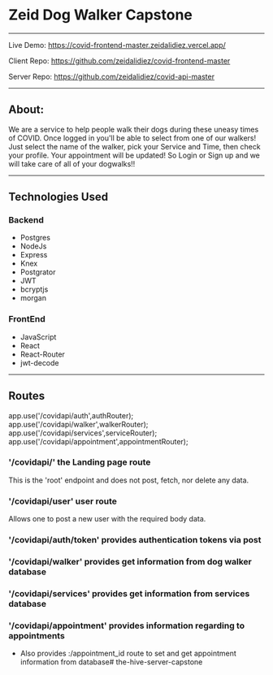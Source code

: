 # Zeid Dog Walker Capstone

---------------------------------------------------------------------------------

 Live Demo: https://covid-frontend-master.zeidalidiez.vercel.app/
 
 Client Repo: https://github.com/zeidalidiez/covid-frontend-master
 
 Server Repo: https://github.com/zeidalidiez/covid-api-master
 
---------------------------------------------------------------------------------
## About:

We are a service to help people walk their dogs during these uneasy times of COVID.  Once logged in you'll be able to select from one of our walkers!  Just select the name of the walker, pick your Service and Time, then check your profile.  Your appointment will be updated! So Login or Sign up and we will take care of all of your dogwalks!!

---------------------------------------------------------------------------------

## Technologies Used

### Backend

   * Postgres
   * NodeJs
   * Express
   * Knex
   * Postgrator
   * JWT
   * bcryptjs
   * morgan
   
### FrontEnd

   * JavaScript
   * React
   * React-Router
   * jwt-decode
---------------------------------------------------------------------------------

## Routes

app.use('/covidapi/auth',authRouter);
app.use('/covidapi/walker',walkerRouter);
app.use('/covidapi/services',serviceRouter);
app.use('/covidapi/appointment',appointmentRouter);




### '/covidapi/' the Landing page route

This is the 'root' endpoint and does not post, fetch, nor delete any data.


### '/covidapi/user' user route 

Allows one to post a new user with the required body data.

### '/covidapi/auth/token' provides authentication tokens via post

###  '/covidapi/walker' provides get information from dog walker database

### '/covidapi/services' provides get information from services database

### '/covidapi/appointment' provides information regarding to appointments

* Also provides :/appointment_id route to set and get appointment information from database# the-hive-server-capstone
